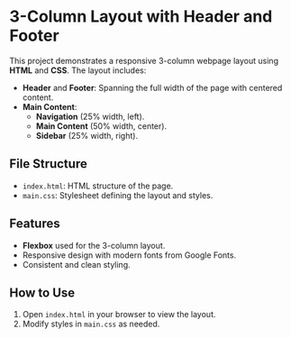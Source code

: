 # 3-Column Layout with Header and Footer

This project demonstrates a responsive 3-column webpage layout using **HTML** and **CSS**. The layout includes:

- **Header** and **Footer**: Spanning the full width of the page with centered content.
- **Main Content**:
  - **Navigation** (25% width, left).
  - **Main Content** (50% width, center).
  - **Sidebar** (25% width, right).

## File Structure

- `index.html`: HTML structure of the page.
- `main.css`: Stylesheet defining the layout and styles.

## Features

- **Flexbox** used for the 3-column layout.
- Responsive design with modern fonts from Google Fonts.
- Consistent and clean styling.

## How to Use

1. Open `index.html` in your browser to view the layout.
2. Modify styles in `main.css` as needed.
